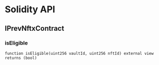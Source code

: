# Solidity API

## IPrevNftxContract

### isEligible

```solidity
function isEligible(uint256 vaultId, uint256 nftId) external view returns (bool)
```

